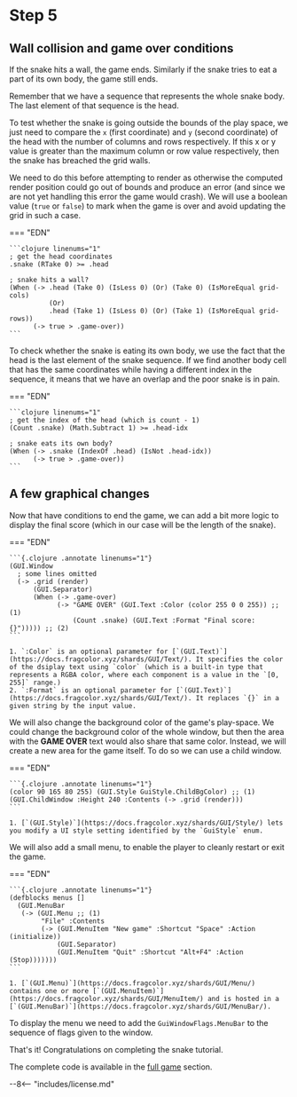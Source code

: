 # Step 5

## Wall collision and game over conditions

If the snake hits a wall, the game ends. Similarly if the snake tries to eat a part of its own body, the game still ends.

Remember that we have a sequence that represents the whole snake body. The last element of that sequence is the head.

To test whether the snake is going outside the bounds of the play space, we just need to compare the `x` (first coordinate) and `y` (second coordinate) of the head with the number of columns and rows respectively. If this x or y value is greater than the maximum column or row value respectively, then the snake has breached the grid walls. 

We need to do this before attempting to render as otherwise the computed render position could go out of bounds and produce an error (and since we are not yet handling this error the game would crash). We will use a boolean value (`true` or `false`) to mark when the game is over and avoid updating the grid in such a case.

=== "EDN"

    ```clojure linenums="1"
    ; get the head coordinates
    .snake (RTake 0) >= .head

    ; snake hits a wall?
    (When (-> .head (Take 0) (IsLess 0) (Or) (Take 0) (IsMoreEqual grid-cols)
              (Or)
              .head (Take 1) (IsLess 0) (Or) (Take 1) (IsMoreEqual grid-rows))
          (-> true > .game-over))
    ```

To check whether the snake is eating its own body, we use the fact that the head is the last element of the snake sequence. If we find another body cell that has the same coordinates while having a different index in the sequence, it means that we have an overlap and the poor snake is in pain.

=== "EDN"

    ```clojure linenums="1"
    ; get the index of the head (which is count - 1)
    (Count .snake) (Math.Subtract 1) >= .head-idx

    ; snake eats its own body?
    (When (-> .snake (IndexOf .head) (IsNot .head-idx))
          (-> true > .game-over))
    ```

## A few graphical changes

Now that have conditions to end the game, we can add a bit more logic to display the final score (which in our case will be the length of the snake).

=== "EDN"

    ```{.clojure .annotate linenums="1"}
    (GUI.Window
      ; some lines omitted
      (-> .grid (render)
          (GUI.Separator)
          (When (-> .game-over)
                (-> "GAME OVER" (GUI.Text :Color (color 255 0 0 255)) ;; (1)
                    (Count .snake) (GUI.Text :Format "Final score: {}"))))) ;; (2)
    ```

    1. `:Color` is an optional parameter for [`(GUI.Text)`](https://docs.fragcolor.xyz/shards/GUI/Text/). It specifies the color of the dsiplay text using `color` (which is a built-in type that represents a RGBA color, where each component is a value in the `[0, 255]` range.)
    2. `:Format` is an optional parameter for [`(GUI.Text)`](https://docs.fragcolor.xyz/shards/GUI/Text/). It replaces `{}` in a given string by the input value.

We will also change the background color of the game's play-space. We could change the background color of the whole window, but then the area with the **GAME OVER** text  would also share that same color. Instead, we will create a new area for the game itself. To do so we can use a child window.

=== "EDN"

    ```{.clojure .annotate linenums="1"}
    (color 90 165 80 255) (GUI.Style GuiStyle.ChildBgColor) ;; (1)
    (GUI.ChildWindow :Height 240 :Contents (-> .grid (render)))
    ```

    1. [`(GUI.Style)`](https://docs.fragcolor.xyz/shards/GUI/Style/) lets you modify a UI style setting identified by the `GuiStyle` enum.

We will also add a small menu, to enable the player to cleanly restart or exit the game.

=== "EDN"

    ```{.clojure .annotate linenums="1"}
    (defblocks menus []
      (GUI.MenuBar
       (-> (GUI.Menu ;; (1)
            "File" :Contents
            (-> (GUI.MenuItem "New game" :Shortcut "Space" :Action (initialize))
                (GUI.Separator)
                (GUI.MenuItem "Quit" :Shortcut "Alt+F4" :Action (Stop)))))))
    ```

    1. [`(GUI.Menu)`](https://docs.fragcolor.xyz/shards/GUI/Menu/) contains one or more [`(GUI.MenuItem)`](https://docs.fragcolor.xyz/shards/GUI/MenuItem/) and is hosted in a [`(GUI.MenuBar)`](https://docs.fragcolor.xyz/shards/GUI/MenuBar/).

To display the menu we need to add the `GuiWindowFlags.MenuBar` to the sequence of flags given to the window.

That's it! Congratulations on completing the snake tutorial.

The complete code is available in the [full game](../full-game/index.md) section.

--8<-- "includes/license.md"
